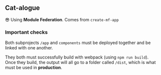 ## Cat-alogue

😎 Using **Module Federation**.
Comes from `create-mf-app`

### Important checks

Both subprojects `/app` and `components` must be deployed together and be linked with one another.

They both must successfully build with webpack (using `npm run build`). Once they build, the output will all go to a folder called `/dist`, which is what must be used in **production**.